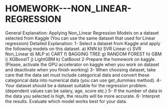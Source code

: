 # HOMEWORK---NON_LINEAR-REGRESSION

General Explanation:
Applying Non_Linear Regression Models on a dataset selected from Kaggle (You can use the same dataset that used for Linear regression)
Detailed Explanation:
1- Select a dataset from Kaggle and apply the following models on this dataset.
a) KNN
b) SVR Linear
c) SVR Non_Linear
d) MLP
e) CART
f) BAGGING TREE
g) RANDOM FOREST
h) GBM
i) XGBoostT
j) LightGBM
k) CatBoost
2-Prepare the homework on kaggle. (Please, activate the GPU accelerator on kaggle when you work on dataset and deactivate when you finish working)
3- When choosing dataset, take care that the data set must include categorical data and convert these categorical data into numerical data (you can use get_dummies method).
4- Your dataset should be a dataset suitable for the regression problem. (dependent values can be salary, age, score etc.)
5- If the number of data in the data you selected is high, the results will be more accurate.
6- Interpret the results. Evaluate which model works best for your data.
